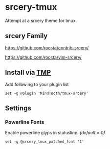 # srcery-tmux
Attempt at a srcery theme for tmux.

## srcery Family
https://github.com/roosta/contrib-srcery/

https://github.com/roosta/vim-srcery/

## Install via [TMP](https://github.com/tmux-plugins/tpm)
Add following to your plugin list
```tmux
set -g @plugin 'MindTooth/tmux-srcery'
```

## Settings

### Powerline Fonts
Enable powerline glyps in statusline. _(default = 0)_
```tmux
set -g @srcery_tmux_patched_font '1'
```
